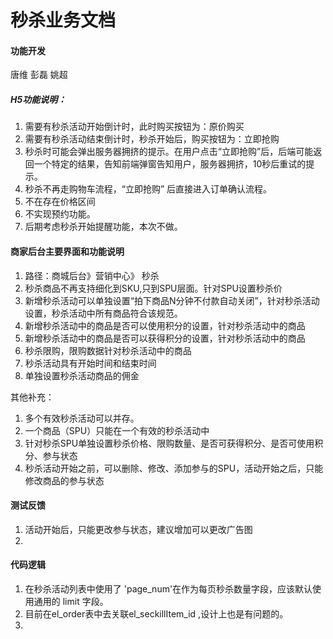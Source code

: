 # 秒杀业务文档

#### 功能开发
唐维
彭磊
姚超

##### H5功能说明：

1. 需要有秒杀活动开始倒计时，此时购买按钮为：原价购买
2. 需要有秒杀活动结束倒计时，秒杀开始后，购买按钮为：立即抢购
3. 秒杀时可能会弹出服务器拥挤的提示。在用户点击“立即抢购”后，后端可能返回一个特定的结果，告知前端弹窗告知用户，服务器拥挤，10秒后重试的提示。
4. 秒杀不再走购物车流程，“立即抢购” 后直接进入订单确认流程。
5. 不在存在价格区间
6. 不实现预约功能。
7. 后期考虑秒杀开始提醒功能，本次不做。

#### 商家后台主要界面和功能说明

1. 路径：商城后台》营销中心》 秒杀
2. 秒杀商品不再支持细化到SKU,只到SPU层面。针对SPU设置秒杀价
3. 新增秒杀活动可以单独设置“拍下商品N分钟不付款自动关闭”，针对秒杀活动设置，秒杀活动中所有商品符合该规范。
4. 新增秒杀活动中的商品是否可以使用积分的设置，针对秒杀活动中的商品
5. 新增秒杀活动中的商品是否可以获得积分的设置，针对秒杀活动中的商品
6. 秒杀限购，限购数据针对秒杀活动中的商品
7. 秒杀活动具有开始时间和结束时间
8. 单独设置秒杀活动商品的佣金

其他补充：
1. 多个有效秒杀活动可以并存。
2. 一个商品（SPU）只能在一个有效的秒杀活动中
3. 针对秒杀SPU单独设置秒杀价格、限购数量、是否可获得积分、是否可使用积分、参与状态
4. 秒杀活动开始之前，可以删除、修改、添加参与的SPU，活动开始之后，只能修改商品的参与状态

#### 测试反馈
1. 活动开始后，只能更改参与状态，建议增加可以更改广告图
2. 


#### 代码逻辑
1. 在秒杀活动列表中使用了 'page_num'在作为每页秒杀数量字段，应该默认使用通用的 limit 字段。
2. 目前在el_order表中去关联el_seckillItem_id ,设计上也是有问题的。
3. 